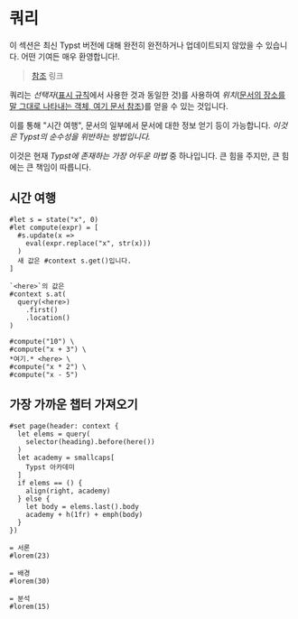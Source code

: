 # 쿼리
<div class="warning">이 섹션은 최신 Typst 버전에 대해 완전히 완전하거나 업데이트되지 않았을 수 있습니다. 어떤 기여든 매우 환영합니다!.</div>

> [참조](https://typst.app/docs/reference/introspection/query/) 링크

쿼리는 _선택자_([표시 규칙](#show-rule)에서 사용한 것과 동일한 것)를 사용하여 _위치_([문서의 장소를 말 그대로 나타내는 객체, 여기 문서 참조](https://typst.app/docs/reference/introspection/location/))를 얻을 수 있는 것입니다.

이를 통해 "시간 여행", 문서의 일부에서 문서에 대한 정보 얻기 등이 가능합니다. _이것은 Typst의 순수성을 위반하는 방법입니다._

이것은 현재 _Typst에 존재하는 가장 어두운 마법_ 중 하나입니다. 큰 힘을 주지만, 큰 힘에는 큰 책임이 따릅니다.

## 시간 여행

```typ
#let s = state("x", 0)
#let compute(expr) = [
  #s.update(x =>
    eval(expr.replace("x", str(x)))
  )
  새 값은 #context s.get()입니다.
]

`<here>`의 값은
#context s.at(
  query(<here>)
    .first()
    .location()
)

#compute("10") \
#compute("x + 3") \
*여기.* <here> \
#compute("x * 2") \
#compute("x - 5")
```

## 가장 가까운 챕터 가져오기
```typ
#set page(header: context {
  let elems = query(
    selector(heading).before(here())
  )
  let academy = smallcaps[
    Typst 아카데미
  ]
  if elems == () {
    align(right, academy)
  } else {
    let body = elems.last().body
    academy + h(1fr) + emph(body)
  }
})

= 서론
#lorem(23)

= 배경
#lorem(30)

= 분석
#lorem(15)
```
